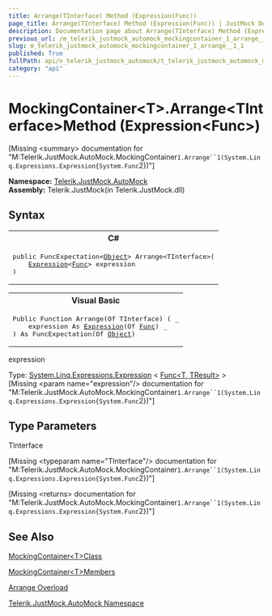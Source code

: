 ```yaml
---
title: Arrange(TInterface) Method (Expression(Func))
page_title: Arrange(TInterface) Method (Expression(Func)) | JustMock Documentation
description: Documentation page about Arrange(TInterface) Method (Expression(Func)).
previous_url: /m_telerik_justmock_automock_mockingcontainer_1_arrange__1_1.html
slug: m_telerik_justmock_automock_mockingcontainer_1_arrange__1_1
published: True
fullPath: api/n_telerik_justmock_automock/t_telerik_justmock_automock_mockingcontainer_1/methods_t_telerik_justmock_automock_mockingcontainer_1/overload_telerik_justmock_automock_mockingcontainer_1_arrange/m_telerik_justmock_automock_mockingcontainer_1_arrange__1_1
category: "api"
---
```


# MockingContainer&lt;T&gt;.Arrange&lt;TInterface&gt;Method (Expression&lt;Func&gt;)




[Missing &lt;summary&gt; documentation for "M:Telerik.JustMock.AutoMock.MockingContainer`1.Arrange``1(System.Linq.Expressions.Expression{System.Func`2})"]



 **Namespace:**  [Telerik.JustMock.AutoMock](n_telerik_justmock_automock) <br> **Assembly:** Telerik.JustMock(in Telerik.JustMock.dll)
## Syntax


<div id="syntaxCodeBlocks" class="code"><span codeLanguage="CSharp"><table><tr><th>C#</th></tr><tr><td><pre xml:space="preserve"><span class="keyword">public</span> <span class="nolink">FuncExpectation</span>&lt;<a href="https://msdn2.microsoft.com/en-us/library/e5kfa45b" target="_blank">Object</a>&gt; <span class="identifier">Arrange</span>&lt;TInterface&gt;(
	<a href="https://msdn2.microsoft.com/en-us/library/bb335710" target="_blank">Expression</a>&lt;<a href="https://msdn2.microsoft.com/en-us/library/bb549151" target="_blank">Func</a>&gt; <span class="parameter">expression</span>
)
</pre></td></tr></table></span><span codeLanguage="VisualBasicDeclaration"><table><tr><th>Visual Basic</th></tr><tr><td><pre xml:space="preserve"><span class="keyword">Public</span> <span class="keyword">Function</span> <span class="identifier">Arrange</span>(<span class="keyword">Of</span> TInterface) ( _
	<span class="parameter">expression</span> <span class="keyword">As</span> <a href="https://msdn2.microsoft.com/en-us/library/bb335710" target="_blank">Expression</a>(<span class="keyword">Of</span> <a href="https://msdn2.microsoft.com/en-us/library/bb549151" target="_blank">Func</a>) _
) <span class="keyword">As</span> <span class="nolink">FuncExpectation</span>(<span class="keyword">Of</span> <a href="https://msdn2.microsoft.com/en-us/library/e5kfa45b" target="_blank">Object</a>)</pre></td></tr></table></span></div>



expression<br>


Type: [System.Linq.Expressions.Expression](bb335710) &lt; [Func&lt;T, TResult&gt;](bb549151) &gt;<br>
[Missing &lt;param name="expression"/&gt; documentation for "M:Telerik.JustMock.AutoMock.MockingContainer`1.Arrange``1(System.Linq.Expressions.Expression{System.Func`2})"]




## Type Parameters




TInterface<br>



[Missing &lt;typeparam name="TInterface"/&gt; documentation for "M:Telerik.JustMock.AutoMock.MockingContainer`1.Arrange``1(System.Linq.Expressions.Expression{System.Func`2})"]




[Missing &lt;returns&gt; documentation for "M:Telerik.JustMock.AutoMock.MockingContainer`1.Arrange``1(System.Linq.Expressions.Expression{System.Func`2})"]


## See Also



 [MockingContainer&lt;T&gt;Class](t_telerik_justmock_automock_mockingcontainer_1) 

 [MockingContainer&lt;T&gt;Members](allmembers_t_telerik_justmock_automock_mockingcontainer_1) 

 [Arrange Overload](overload_telerik_justmock_automock_mockingcontainer_1_arrange) 

 [Telerik.JustMock.AutoMock Namespace](n_telerik_justmock_automock) 



